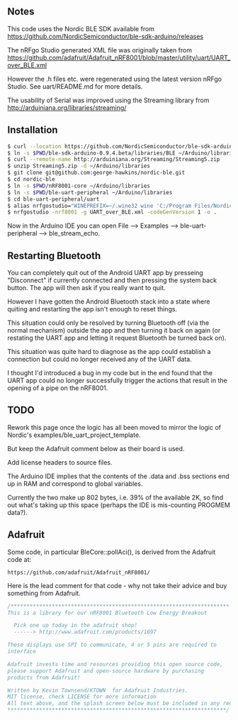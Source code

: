 Notes
-----

This code uses the Nordic BLE SDK available from https://github.com/NordicSemiconductor/ble-sdk-arduino/releases

The nRFgo Studio generated XML file was originally taken from https://github.com/adafruit/Adafruit_nRF8001/blob/master/utility/uart/UART_over_BLE.xml

However the .h files etc. were regenerated using the latest version nRFgo Studio. See uart/README.md for more details.

The usability of Serial was improved using the Streaming library from http://arduiniana.org/libraries/streaming/

Installation
------------

```bash
$ curl --location https://github.com/NordicSemiconductor/ble-sdk-arduino/archive/0.9.4.beta.tar.gz | tar -xzf -
$ ln -s $PWD/ble-sdk-arduino-0.9.4.beta/libraries/BLE ~/Arduino/libraries/ble-sdk-arduino
$ curl --remote-name http://arduiniana.org/Streaming/Streaming5.zip
$ unzip Streaming5.zip -d ~/Arduino/libraries
$ git clone git@github.com:george-hawkins/nordic-ble.git
$ cd nordic-ble
$ ln -s $PWD/nRF8001-core ~/Arduino/libraries
$ ln -s $PWD/ble-uart-peripheral ~/Arduino/libraries
$ cd ble-uart-peripheral/uart
$ alias nrfgostudio="WINEPREFIX=~/.wine32 wine 'C:/Program Files/Nordic Semiconductor/nRFgo Studio/nRFgoStudio'"
$ nrfgostudio -nrf8001 -g UART_over_BLE.xml -codeGenVersion 1 -o .
```

Now in the Arduino IDE you can open File --> Examples --> ble-uart-peripheral --> ble_stream_echo.

Restarting Bluetooth
--------------------

You can completely quit out of the Android UART app by presseing "Disconnect" if currently connected and then pressing the system back button. The app will then ask if you really want to quit.

However I have gotten the Android Bluetooth stack into a state where quiting and restarting the app isn't enough to reset things.

This situation could only be resolved by turning Bluetooth off (via the normal mechanism) outside the app and then turning it back on again (or restating the UART app and letting it request Bluetooth be turned back on).

This situation was quite hard to diagnose as the app could establish a connection but could no longer received any of the UART data.

I thought I'd introduced a bug in my code but in the end found that the UART app could no longer successfully trigger the actions that result in the opening of a pipe on the nRF8001.

TODO
----

Rework this page once the logic has all been moved to mirror the logic of Nordic's examples/ble_uart_project_template.

But keep the Adafruit comment below as their board is used.

Add license headers to source files.

The Arduino IDE implies that the contents of the .data and .bss sections end up in RAM and correspond to global variables.

Currently the two make up 802 bytes, i.e. 39% of the available 2K, so find out what's taking up this space (perhaps the IDE is mis-counting PROGMEM data?).

Adafruit
--------

Some code, in particular BleCore::pollAci(), is derived from the Adafruit code at:

    https://github.com/adafruit/Adafruit_nRF8001/

Here is the lead comment for that code - why not take their advice and buy something from Adafruit.

```cpp
/*********************************************************************
This is a library for our nRF8001 Bluetooth Low Energy Breakout

  Pick one up today in the adafruit shop!
  ------> http://www.adafruit.com/products/1697

These displays use SPI to communicate, 4 or 5 pins are required to  
interface

Adafruit invests time and resources providing this open source code, 
please support Adafruit and open-source hardware by purchasing 
products from Adafruit!

Written by Kevin Townsend/KTOWN  for Adafruit Industries.  
MIT license, check LICENSE for more information
All text above, and the splash screen below must be included in any redistribution
*********************************************************************/
```
